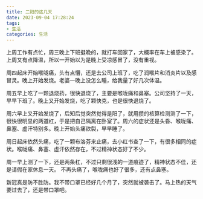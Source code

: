 ```yaml
---
title: 二阳的这几天
date: 2023-09-04 17:28:24
tags: 
- 生活
categories: 生活
---
```

上周工作有点忙，周三晚上下班挺晚的，就打车回家了，大概率在车上被感染了。
上周又有点降温，所以一开始以为是晚上受凉感冒了，没有重视。

周四起床开始喉咙痛，头有点懵，还是去公司上班了，吃了润喉片和消炎片以及感冒灵。晚上开始发烧。老婆一晚上没怎么睡，给我量了好几次体温。

周五早上吃了一颗退烧药，很快退烧了，主要是喉咙痛和鼻塞。公司坚持了一天，早早下班了。晚上又开始发烧，吃了颗快克，也是很快退烧了。

周六早上又开始发烧了，后知后觉突然觉得是阳了，就用攒的核算检测测了一下，很快很明显的两道杠，于是把自己隔离在卧室了。周六的症状还是头昏、喉咙痛、鼻塞、虚汗特别多。晚上开始头痛欲裂，早早睡了。

周日起床依然头痛，吃了一颗布洛芬来止痛，去小红书查了一下，有很多相同的症状。喉咙痛、鼻塞、虚汗依然存在，不过精神状态好了不少。

周一早上测了一下，还是两条杠，不过只剩很浅的一道痕迹了，精神状态不佳，还是请假在家休息一天。 不再头痛了，喉咙痛也好了很多，还有点鼻塞。

新冠真是防不胜防。我不带口罩已经好几个月了，突然就被袭击了。马上热的天气要过去了，还是带口罩吧。
